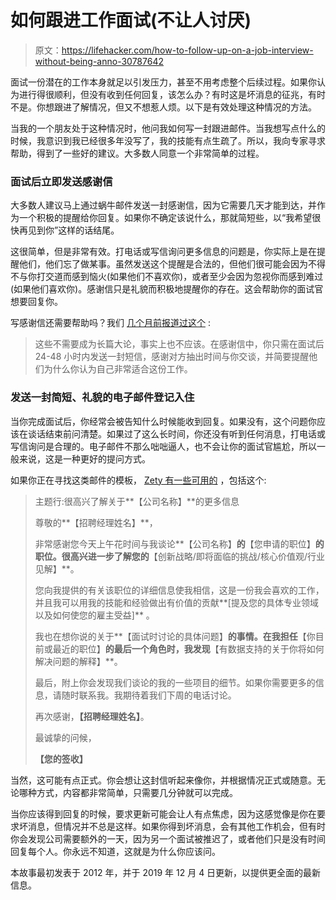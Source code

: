 # 如何跟进工作面试(不让人讨厌)

> 原文：<https://lifehacker.com/how-to-follow-up-on-a-job-interview-without-being-anno-30787642>

面试一份潜在的工作本身就足以引发压力，甚至不用考虑整个后续过程。如果你认为进行得很顺利，但没有收到任何回复，该怎么办？有时这是坏消息的征兆，有时不是。你想跟进了解情况，但又不想惹人烦。以下是有效处理这种情况的方法。



当我的一个朋友处于这种情况时，他问我如何写一封跟进邮件。当我想写点什么的时候，我意识到我已经很多年没写了，我的技能有点生疏了。所以，我向专家寻求帮助，得到了一些好的建议。大多数人同意一个非常简单的过程。

### **面试后立即发送感谢信**

大多数人建议马上通过蜗牛邮件发送一封感谢信，因为它需要几天才能到达，并作为一个积极的提醒给你回复。如果你不确定该说什么，那就简短些，以“我希望很快再见到你”这样的话结尾。

这很简单，但是非常有效。打电话或写信询问更多信息的问题是，你实际上是在提醒他们，他们忘了做某事。虽然发送这个提醒是合法的，但他们很可能会因为不得不与你打交道而感到恼火(如果他们不喜欢你)，或者至少会因为忽视你而感到难过(如果他们喜欢你)。感谢信只是礼貌而积极地提醒你的存在。这会帮助你的面试官想要回复你。

写感谢信还需要帮助吗？我们 [几个月前报道过这个](https://lifehacker.com/always-send-a-thank-you-note-after-a-job-interview-1833863484) :

> 这些不需要成为长篇大论，事实上也不应该。在感谢信中，你只需在面试后 24-48 小时内发送一封短信，感谢对方抽出时间与你交谈，并简要提醒他们为什么你认为自己非常适合这份工作。

### **发送一封简短、礼貌的电子邮件登记入住**

当你完成面试后，你经常会被告知什么时候能收到回复。如果没有，这个问题你应该在谈话结束前问清楚。如果过了这么长时间，你还没有听到任何消息，打电话或写信询问是合理的。电子邮件不那么咄咄逼人，也不会让你的面试官尴尬，所以一般来说，这是一种更好的提问方式。

如果你正在寻找这类邮件的模板， [Zety 有一些可用的](https://zety.com/blog/follow-up-email-after-interview) ，包括这个:

> 主题行:很高兴了解关于**【公司名称】**的更多信息
> 
> 尊敬的**【招聘经理姓名】**，
> 
> 非常感谢您今天上午花时间与我谈论**【公司名称】**的**【您申请的职位】**的职位。很高兴进一步了解您的**【创新战略/即将面临的挑战/核心价值观/行业见解】**。
> 
> 您向我提供的有关该职位的详细信息使我相信，这是一份我会喜欢的工作，并且我可以用我的技能和经验做出有价值的贡献**[提及您的具体专业领域以及如何使您的雇主受益]** 。
> 
> 我也在想你说的关于**【面试时讨论的具体问题】**的事情。在我担任**【你目前或最近的职位】**的最后一个角色时，我发现**【有数据支持的关于你将如何解决问题的解释】**。
> 
> 最后，附上你会发现我们谈论的我的一些项目的细节。如果你需要更多的信息，请随时联系我。我期待着我们下周的电话讨论。
> 
> 再次感谢，**【招聘经理姓名】**。
> 
> 最诚挚的问候，
> 
> **【您的签收】**

当然，这可能有点正式。你会想让这封信听起来像你，并根据情况正式或随意。无论哪种方式，内容都非常简单，只需要几分钟就可以完成。

当你应该得到回复的时候，要求更新可能会让人有点焦虑，因为这感觉像是你在要求坏消息，但情况并不总是这样。如果你得到坏消息，会有其他工作机会，但有时你会发现公司需要额外的一天，因为另一个面试被推迟了，或者他们只是没有时间回复每个人。你永远不知道，这就是为什么你应该问。

本故事最初发表于 2012 年，并于 2019 年 12 月 4 日更新，以提供更全面的最新信息。